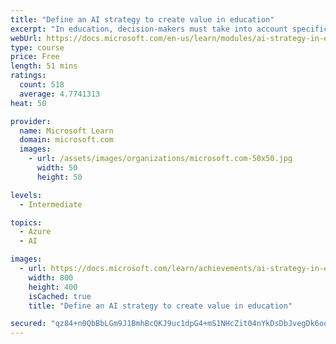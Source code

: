 ```yaml
---
title: "Define an AI strategy to create value in education"
excerpt: "In education, decision-makers must take into account specific industry considerations before they can realize the true transformational power of AI. Educational institutions and organizations need to think strategically about AI—and they need to start today. To create real value, a comprehensive understanding of all the strategic components is required."
webUrl: https://docs.microsoft.com/en-us/learn/modules/ai-strategy-in-education/
type: course
price: Free
length: 51 mins
ratings:
  count: 518
  average: 4.7741313
heat: 50

provider:
  name: Microsoft Learn
  domain: microsoft.com
  images:
    - url: /assets/images/organizations/microsoft.com-50x50.jpg
      width: 50
      height: 50

levels:
  - Intermediate

topics:
  - Azure
  - AI

images:
  - url: https://docs.microsoft.com/learn/achievements/ai-strategy-in-education-social.png
    width: 800
    height: 400
    isCached: true
    title: "Define an AI strategy to create value in education"

secured: "qz84+n0QbBbLGm9J1BmhBcQKJ9uc1dpG4+mS1NHcZit04nYkDsDbJvegDk6oq+CuYpdNSZ/7yLWDu+Silz9xN9YpirLOVUGAje7z0q6z+ecMhEzF3KJvOTQSa8bK73Kwug9wb/9sIqQfy/RWK6V1awOyxOO/8FlEnBT/cbKXwo3CTWPFMxMNpxAS2l3xJnnHPuU1p7al/7i7hC29yUwC2XGGT3Ww7rKgBQ5cdMYKeEB6zjHQ+t/CQaSTgXhjRRxwCUW1BsCraW8gu41XZLiBcbJovwP6xuAw6eXp13bceue9VJD2UKPlNonfD47k2SiP0nV/X7GBZ1TCxnkSfoh0C0rDsZFEHi9NrXxZXMH0Sm5y+9g8aouvX370d3K3clc0UdM70g/dKSaOzWBqYlhnealXXa6Dl9yR/w0ZWj683co=;FDAW+7hmefT5BiAJHNN1nw=="
---
```



